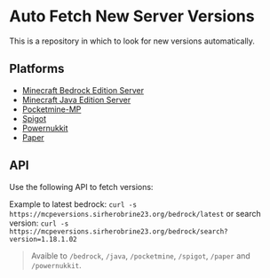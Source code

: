 # Auto Fetch New Server Versions

This is a repository in which to look for new versions automatically.

## Platforms

- [Minecraft Bedrock Edition Server](https://www.minecraft.net/en-us/download/server/bedrock)
- [Minecraft Java Edition Server](https://www.minecraft.net/en-us/download/server)
- [Pocketmine-MP](https://pmmp.io/)
- [Spigot](https://www.spigotmc.org/)
- [Powernukkit](https://powernukkit.org/)
- [Paper](https://papermc.io/)

## API

Use the following API to fetch versions:

Example to latest bedrock: `curl -s https://mcpeversions.sirherobrine23.org/bedrock/latest` or search version: `curl -s https://mcpeversions.sirherobrine23.org/bedrock/search?version=1.18.1.02`

> Avaible to `/bedrock`, `/java`, `/pocketmine`,  `/spigot`, `/paper` and `/powernukkit`.
